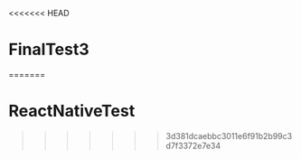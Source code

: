 <<<<<<< HEAD
# FinalTest3
=======
# ReactNativeTest
>>>>>>> 3d381dcaebbc3011e6f91b2b99c3d7f3372e7e34
